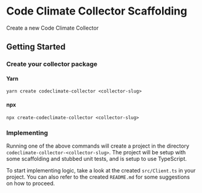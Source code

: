 # Code Climate Collector Scaffolding

Create a new Code Climate Collector

## Getting Started

### Create your collector package

#### Yarn

`yarn create codeclimate-collector <collector-slug>`

#### npx

`npx create-codeclimate-collector <collector-slug>`

### Implementing

Running one of the above commands will create a project in the directory
`codeclimate-collector-<collector-slug>`. The project will be setup with some
scaffolding and stubbed unit tests, and is setup to use TypeScript.

To start implementing logic, take a look at the created `src/Client.ts` in your
project. You can also refer to the created `README.md` for some suggestions on
how to proceed.
